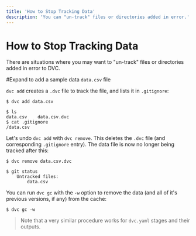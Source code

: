 ```yaml
---
title: 'How to Stop Tracking Data'
description: 'You can "un-track" files or directories added in error.'
---
```


# How to Stop Tracking Data

There are situations where you may want to "un-track" files or directories added
in error to DVC.

#Expand to add a sample data `data.csv` file

`dvc add` creates a `.dvc` file to track the file, and lists it in `.gitignore`:

```dvc
$ dvc add data.csv

$ ls
data.csv    data.csv.dvc
$ cat .gitignore
/data.csv
```

</details>

Let's undo `dvc add` with `dvc remove`. This deletes the `.dvc` file (and
corresponding `.gitignore` entry). The data file is now no longer being tracked
after this:

```dvc
$ dvc remove data.csv.dvc

$ git status
    Untracked files:
        data.csv
```

You can run `dvc gc` with the `-w` option to remove the data (and all of it's
previous versions, if any) from the <abbr>cache</abbr>:

```dvc
$ dvc gc -w
```

> Note that a very similar procedure works for `dvc.yaml` stages and their
> outputs.
